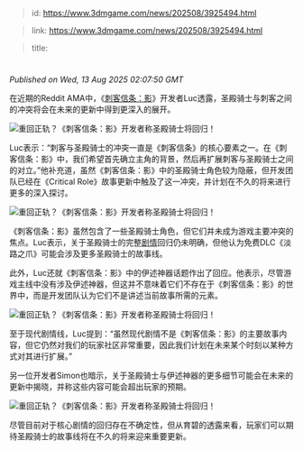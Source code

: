 > id: https://www.3dmgame.com/news/202508/3925494.html

> link: https://www.3dmgame.com/news/202508/3925494.html

> title: 

# 
_Published on Wed, 13 Aug 2025 02:07:50 GMT_

在近期的Reddit AMA中，《[刺客信条：影](https://www.3dmgame.com/games/acshadows/)》开发者Luc透露，圣殿骑士与刺客之间的冲突将会在未来的更新中得到更深入的展开。

![重回正轨？《刺客信条：影》开发者称圣殿骑士将回归！](https://img.3dmgame.com/uploads/images/news/20250813/1755051004_335483.webp)

Luc表示：“刺客与圣殿骑士的冲突一直是《刺客信条》的核心要素之一。在《刺客信条：影》中，我们希望首先确立主角的背景，然后再扩展刺客与圣殿骑士之间的对立。”他补充道，虽然《刺客信条：影》中的圣殿骑士角色较为隐蔽，但开发团队已经在《Critical Role》故事更新中触及了这一冲突，并计划在不久的将来进行更多的深入探讨。

![重回正轨？《刺客信条：影》开发者称圣殿骑士将回归！](https://img.3dmgame.com/uploads/images/news/20250813/1755051010_161128.png)

《刺客信条：影》虽然包含了一些圣殿骑士角色，但它们并未成为游戏主要冲突的焦点。Luc表示，关于圣殿骑士的完整[剧情](https://www.3dmgame.com/tag/juqing_1/)回归仍未明确，但他认为免费DLC《淡路之爪》可能会涉及更多圣殿骑士的故事线。

此外，Luc还就《刺客信条：影》中的伊述神器话题作出了回应。他表示，尽管游戏主线中没有涉及伊述神器，但这并不意味着它们不存在于《刺客信条：影》的世界中，而是开发团队认为它们不是讲述当前故事所需的元素。

![重回正轨？《刺客信条：影》开发者称圣殿骑士将回归！](https://img.3dmgame.com/uploads/images/news/20250813/1755051056_248077.png)

至于现代剧情线，Luc提到：“虽然现代剧情不是《刺客信条：影》的主要故事内容，但它仍然对我们的玩家社区非常重要，因此我们计划在未来某个时刻以某种方式对其进行扩展。”

另一位开发者Simon也暗示，关于圣殿骑士与伊述神器的更多细节可能会在未来的更新中揭晓，并称这些内容可能会超出玩家的预期。

![重回正轨？《刺客信条：影》开发者称圣殿骑士将回归！](https://img.3dmgame.com/uploads/images/news/20250813/1755051188_245482.png)

尽管目前对于核心剧情的回归存在不确定性，但从育碧的透露来看，玩家们可以期待圣殿骑士的故事线将在不久的将来迎来重要更新。
